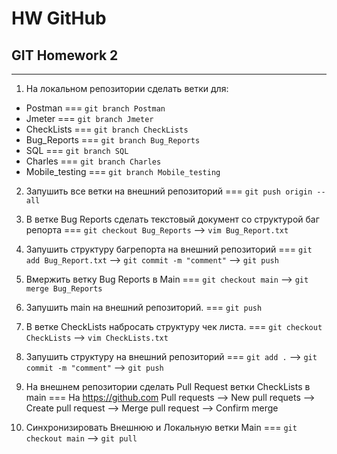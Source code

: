 # HW GitHub
## GIT Homework 2
---
1. На локальном репозитории сделать ветки для:

- Postman === `git branch Postman`
- Jmeter === `git branch Jmeter`
- CheckLists === `git branch CheckLists`
- Bug_Reports === `git branch Bug_Reports`
- SQL === `git branch SQL`
- Charles === `git branch Charles`
- Mobile_testing === `git branch Mobile_testing`

2. Запушить все ветки на внешний репозиторий === `git push origin --all`

3. В ветке Bug Reports сделать текстовый документ со структурой баг репорта === `git checkout Bug_Reports` --> `vim Bug_Report.txt`

4. Запушить структуру багрепорта на внешний репозиторий === `git add Bug_Report.txt` --> `git commit -m "comment"` --> `git push` 

5. Вмержить ветку Bug Reports в Main === `git checkout main` --> `git merge Bug_Reports`

6. Запушить main на внешний репозиторий. === `git push`

7. В ветке CheckLists набросать структуру чек листа. === `git checkout CheckLists` --> `vim CheckLists.txt`

8. Запушить структуру на внешний репозиторий === `git add .` --> `git commit -m "comment"` --> `git push`

9. На внешнем репозитории сделать Pull Request ветки CheckLists в main === На https://github.com Pull requests --> New pull requets --> Create pull request --> Merge pull request --> Confirm merge

10. Синхронизировать Внешнюю и Локальную ветки Main === `git checkout main` --> `git pull`